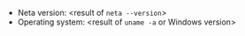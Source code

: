 <description of issue>

 - Neta version: <result of `neta --version`>
 - Operating system: <result of `uname -a` or Windows version>
